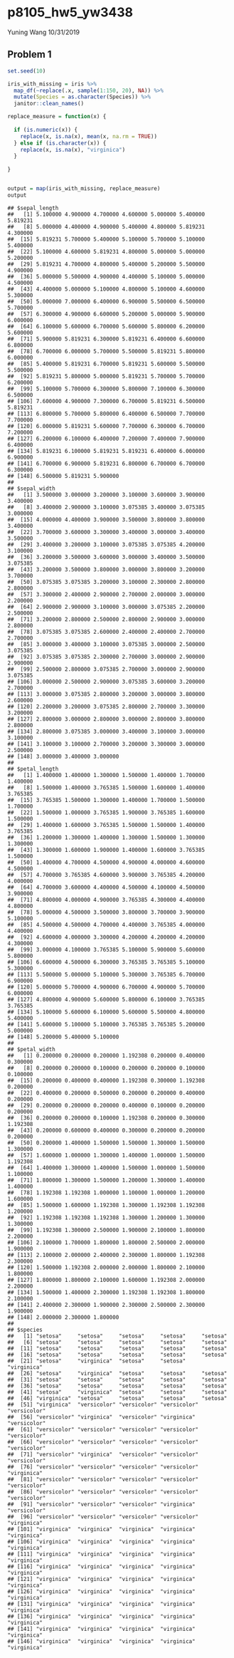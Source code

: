 p8105\_hw5\_yw3438
================
Yuning Wang
10/31/2019

## Problem 1

``` r
set.seed(10)

iris_with_missing = iris %>% 
  map_df(~replace(.x, sample(1:150, 20), NA)) %>%
  mutate(Species = as.character(Species)) %>% 
  janitor::clean_names()
```

``` r
replace_measure = function(x) {
  
  if (is.numeric(x)) {
    replace(x, is.na(x), mean(x, na.rm = TRUE))
  } else if (is.character(x)) {
    replace(x, is.na(x), "virginica")
  }
  
}


output = map(iris_with_missing, replace_measure)
output
```

    ## $sepal_length
    ##   [1] 5.100000 4.900000 4.700000 4.600000 5.000000 5.400000 5.819231
    ##   [8] 5.000000 4.400000 4.900000 5.400000 4.800000 5.819231 4.300000
    ##  [15] 5.819231 5.700000 5.400000 5.100000 5.700000 5.100000 5.400000
    ##  [22] 5.100000 4.600000 5.819231 4.800000 5.000000 5.000000 5.200000
    ##  [29] 5.819231 4.700000 4.800000 5.400000 5.200000 5.500000 4.900000
    ##  [36] 5.000000 5.500000 4.900000 4.400000 5.100000 5.000000 4.500000
    ##  [43] 4.400000 5.000000 5.100000 4.800000 5.100000 4.600000 5.300000
    ##  [50] 5.000000 7.000000 6.400000 6.900000 5.500000 6.500000 5.700000
    ##  [57] 6.300000 4.900000 6.600000 5.200000 5.000000 5.900000 6.000000
    ##  [64] 6.100000 5.600000 6.700000 5.600000 5.800000 6.200000 5.600000
    ##  [71] 5.900000 5.819231 6.300000 5.819231 6.400000 6.600000 6.800000
    ##  [78] 6.700000 6.000000 5.700000 5.500000 5.819231 5.800000 6.000000
    ##  [85] 5.400000 5.819231 6.700000 5.819231 5.600000 5.500000 5.500000
    ##  [92] 5.819231 5.800000 5.000000 5.819231 5.700000 5.700000 6.200000
    ##  [99] 5.100000 5.700000 6.300000 5.800000 7.100000 6.300000 6.500000
    ## [106] 7.600000 4.900000 7.300000 6.700000 5.819231 6.500000 5.819231
    ## [113] 6.800000 5.700000 5.800000 6.400000 6.500000 7.700000 7.700000
    ## [120] 6.000000 5.819231 5.600000 7.700000 6.300000 6.700000 7.200000
    ## [127] 6.200000 6.100000 6.400000 7.200000 7.400000 7.900000 6.400000
    ## [134] 5.819231 6.100000 5.819231 5.819231 6.400000 6.000000 6.900000
    ## [141] 6.700000 6.900000 5.819231 6.800000 6.700000 6.700000 6.300000
    ## [148] 6.500000 5.819231 5.900000
    ## 
    ## $sepal_width
    ##   [1] 3.500000 3.000000 3.200000 3.100000 3.600000 3.900000 3.400000
    ##   [8] 3.400000 2.900000 3.100000 3.075385 3.400000 3.075385 3.000000
    ##  [15] 4.000000 4.400000 3.900000 3.500000 3.800000 3.800000 3.400000
    ##  [22] 3.700000 3.600000 3.300000 3.400000 3.000000 3.400000 3.500000
    ##  [29] 3.400000 3.200000 3.100000 3.075385 3.075385 4.200000 3.100000
    ##  [36] 3.200000 3.500000 3.600000 3.000000 3.400000 3.500000 3.075385
    ##  [43] 3.200000 3.500000 3.800000 3.000000 3.800000 3.200000 3.700000
    ##  [50] 3.075385 3.075385 3.200000 3.100000 2.300000 2.800000 2.800000
    ##  [57] 3.300000 2.400000 2.900000 2.700000 2.000000 3.000000 2.200000
    ##  [64] 2.900000 2.900000 3.100000 3.000000 3.075385 2.200000 2.500000
    ##  [71] 3.200000 2.800000 2.500000 2.800000 2.900000 3.000000 2.800000
    ##  [78] 3.075385 3.075385 2.600000 2.400000 2.400000 2.700000 2.700000
    ##  [85] 3.000000 3.400000 3.100000 3.075385 3.000000 2.500000 3.075385
    ##  [92] 3.075385 3.075385 2.300000 2.700000 3.000000 2.900000 2.900000
    ##  [99] 2.500000 2.800000 3.075385 2.700000 3.000000 2.900000 3.075385
    ## [106] 3.000000 2.500000 2.900000 3.075385 3.600000 3.200000 2.700000
    ## [113] 3.000000 3.075385 2.800000 3.200000 3.000000 3.800000 2.600000
    ## [120] 2.200000 3.200000 3.075385 2.800000 2.700000 3.300000 3.200000
    ## [127] 2.800000 3.000000 2.800000 3.000000 2.800000 3.800000 2.800000
    ## [134] 2.800000 3.075385 3.000000 3.400000 3.100000 3.000000 3.100000
    ## [141] 3.100000 3.100000 2.700000 3.200000 3.300000 3.000000 2.500000
    ## [148] 3.000000 3.400000 3.000000
    ## 
    ## $petal_length
    ##   [1] 1.400000 1.400000 1.300000 1.500000 1.400000 1.700000 1.400000
    ##   [8] 1.500000 1.400000 3.765385 1.500000 1.600000 1.400000 3.765385
    ##  [15] 3.765385 1.500000 1.300000 1.400000 1.700000 1.500000 1.700000
    ##  [22] 1.500000 1.000000 3.765385 1.900000 3.765385 1.600000 1.500000
    ##  [29] 1.400000 1.600000 3.765385 1.500000 1.500000 1.400000 3.765385
    ##  [36] 1.200000 1.300000 1.400000 1.300000 1.500000 1.300000 1.300000
    ##  [43] 1.300000 1.600000 1.900000 1.400000 1.600000 3.765385 1.500000
    ##  [50] 1.400000 4.700000 4.500000 4.900000 4.000000 4.600000 4.500000
    ##  [57] 4.700000 3.765385 4.600000 3.900000 3.765385 4.200000 4.000000
    ##  [64] 4.700000 3.600000 4.400000 4.500000 4.100000 4.500000 3.900000
    ##  [71] 4.800000 4.000000 4.900000 3.765385 4.300000 4.400000 4.800000
    ##  [78] 5.000000 4.500000 3.500000 3.800000 3.700000 3.900000 5.100000
    ##  [85] 4.500000 4.500000 4.700000 4.400000 3.765385 4.000000 4.400000
    ##  [92] 4.600000 4.000000 3.300000 4.200000 4.200000 4.200000 4.300000
    ##  [99] 3.000000 4.100000 3.765385 5.100000 5.900000 5.600000 5.800000
    ## [106] 6.600000 4.500000 6.300000 3.765385 3.765385 5.100000 5.300000
    ## [113] 5.500000 5.000000 5.100000 5.300000 3.765385 6.700000 6.900000
    ## [120] 5.000000 5.700000 4.900000 6.700000 4.900000 5.700000 6.000000
    ## [127] 4.800000 4.900000 5.600000 5.800000 6.100000 3.765385 3.765385
    ## [134] 5.100000 5.600000 6.100000 5.600000 5.500000 4.800000 5.400000
    ## [141] 5.600000 5.100000 5.100000 3.765385 3.765385 5.200000 5.000000
    ## [148] 5.200000 5.400000 5.100000
    ## 
    ## $petal_width
    ##   [1] 0.200000 0.200000 0.200000 1.192308 0.200000 0.400000 0.300000
    ##   [8] 0.200000 0.200000 0.100000 0.200000 0.200000 0.100000 0.100000
    ##  [15] 0.200000 0.400000 0.400000 1.192308 0.300000 1.192308 0.200000
    ##  [22] 0.400000 0.200000 0.500000 0.200000 0.200000 0.400000 0.200000
    ##  [29] 0.200000 0.200000 0.200000 0.400000 0.100000 0.200000 0.200000
    ##  [36] 0.200000 0.200000 0.100000 1.192308 0.200000 0.300000 1.192308
    ##  [43] 0.200000 0.600000 0.400000 0.300000 0.200000 0.200000 0.200000
    ##  [50] 0.200000 1.400000 1.500000 1.500000 1.300000 1.500000 1.300000
    ##  [57] 1.600000 1.000000 1.300000 1.400000 1.000000 1.500000 1.192308
    ##  [64] 1.400000 1.300000 1.400000 1.500000 1.000000 1.500000 1.100000
    ##  [71] 1.800000 1.300000 1.500000 1.200000 1.300000 1.400000 1.400000
    ##  [78] 1.192308 1.192308 1.000000 1.100000 1.000000 1.200000 1.600000
    ##  [85] 1.500000 1.600000 1.192308 1.300000 1.192308 1.192308 1.200000
    ##  [92] 1.192308 1.192308 1.192308 1.300000 1.200000 1.300000 1.300000
    ##  [99] 1.192308 1.300000 2.500000 1.900000 2.100000 1.800000 2.200000
    ## [106] 2.100000 1.700000 1.800000 1.800000 2.500000 2.000000 1.900000
    ## [113] 2.100000 2.000000 2.400000 2.300000 1.800000 1.192308 2.300000
    ## [120] 1.500000 1.192308 2.000000 2.000000 1.800000 2.100000 1.800000
    ## [127] 1.800000 1.800000 2.100000 1.600000 1.192308 2.000000 2.200000
    ## [134] 1.500000 1.400000 2.300000 1.192308 1.192308 1.800000 2.100000
    ## [141] 2.400000 2.300000 1.900000 2.300000 2.500000 2.300000 1.900000
    ## [148] 2.000000 2.300000 1.800000
    ## 
    ## $species
    ##   [1] "setosa"     "setosa"     "setosa"     "setosa"     "setosa"    
    ##   [6] "setosa"     "setosa"     "setosa"     "setosa"     "setosa"    
    ##  [11] "setosa"     "setosa"     "setosa"     "setosa"     "setosa"    
    ##  [16] "setosa"     "setosa"     "setosa"     "setosa"     "setosa"    
    ##  [21] "setosa"     "virginica"  "setosa"     "setosa"     "virginica" 
    ##  [26] "setosa"     "virginica"  "setosa"     "setosa"     "setosa"    
    ##  [31] "setosa"     "setosa"     "setosa"     "setosa"     "setosa"    
    ##  [36] "setosa"     "setosa"     "setosa"     "setosa"     "setosa"    
    ##  [41] "setosa"     "virginica"  "setosa"     "setosa"     "setosa"    
    ##  [46] "virginica"  "setosa"     "setosa"     "setosa"     "setosa"    
    ##  [51] "virginica"  "versicolor" "versicolor" "versicolor" "versicolor"
    ##  [56] "versicolor" "virginica"  "versicolor" "virginica"  "versicolor"
    ##  [61] "versicolor" "versicolor" "versicolor" "versicolor" "versicolor"
    ##  [66] "versicolor" "versicolor" "versicolor" "versicolor" "versicolor"
    ##  [71] "versicolor" "virginica"  "versicolor" "versicolor" "versicolor"
    ##  [76] "versicolor" "versicolor" "versicolor" "versicolor" "virginica" 
    ##  [81] "versicolor" "versicolor" "versicolor" "versicolor" "versicolor"
    ##  [86] "versicolor" "versicolor" "versicolor" "versicolor" "versicolor"
    ##  [91] "versicolor" "versicolor" "versicolor" "virginica"  "versicolor"
    ##  [96] "versicolor" "versicolor" "versicolor" "versicolor" "virginica" 
    ## [101] "virginica"  "virginica"  "virginica"  "virginica"  "virginica" 
    ## [106] "virginica"  "virginica"  "virginica"  "virginica"  "virginica" 
    ## [111] "virginica"  "virginica"  "virginica"  "virginica"  "virginica" 
    ## [116] "virginica"  "virginica"  "virginica"  "virginica"  "virginica" 
    ## [121] "virginica"  "virginica"  "virginica"  "virginica"  "virginica" 
    ## [126] "virginica"  "virginica"  "virginica"  "virginica"  "virginica" 
    ## [131] "virginica"  "virginica"  "virginica"  "virginica"  "virginica" 
    ## [136] "virginica"  "virginica"  "virginica"  "virginica"  "virginica" 
    ## [141] "virginica"  "virginica"  "virginica"  "virginica"  "virginica" 
    ## [146] "virginica"  "virginica"  "virginica"  "virginica"  "virginica"
